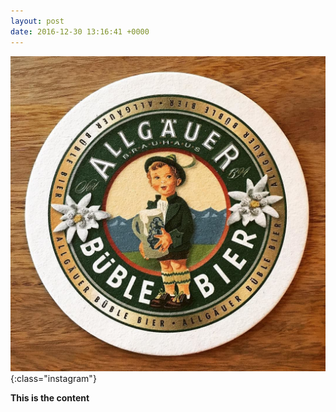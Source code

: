```yaml
---
layout: post
date: 2016-12-30 13:16:41 +0000
---
```


![](/media/14474269_1826828430887835_1364016278167093248_n.jpg){:class="instagram"}

<b>This is the content</b>